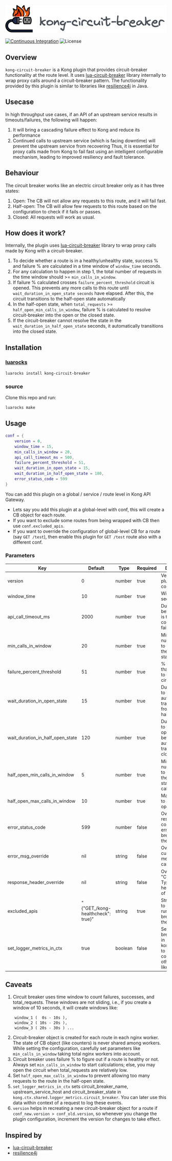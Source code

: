 ![kong-circuit-breaker](./docs/kong-circuit-breaker.svg)

[![Continuous Integration](https://github.com/dream11/kong-circuit-breaker/actions/workflows/ci.yml/badge.svg)](https://github.com/dream11/kong-circuit-breaker/actions/workflows/ci.yml)
![License](https://img.shields.io/badge/license-MIT-green.svg)

## Overview
`kong-circuit-breaker` is a Kong plugin that provides circuit-breaker functionality at the route level. It uses [lua-circuit-breaker](https://github.com/dream11/lua-circuit-breaker) library internally to wrap proxy calls around a circuit-breaker pattern. The functionality provided by this plugin is similar to libraries like [resilience4j](https://github.com/resilience4j/resilience4j) in Java.

## Usecase
In high throughput use cases, if an API of an upstream service results in timeouts/failures, the following will happen:
1. It will bring a cascading failure effect to Kong and reduce its performance
2. Continued calls to upstream service (which is facing downtime) will prevent the upstream service from recovering
Thus, it is essential for proxy calls made from Kong to fail fast using an intelligent configurable mechanism, leading to improved resiliency and fault tolerance.

## Behaviour
The circuit breaker works like an electric circuit breaker only as it has three states:
1. Open: The CB will not allow any requests to this route, and it will fail fast.
2. Half-open: The CB will allow few requests to this route based on the configuration to check if it fails or passes.
3. Closed: All requests will work as usual.


## How does it work?
Internally, the plugin uses [lua-circuit-breaker](https://github.com/dream11/lua-circuit-breaker) library to wrap proxy calls made by Kong with a circuit-breaker.
1. To decide whether a route is in a healthy/unhealthy state, success % and failure % are calculated in a time window of `window_time` seconds.
2. For any calculation to happen in step 1, the total number of requests in the time window should >= `min_calls_in_window`.
3. If failure % calculated crosses `failure_percent_threshold` circuit is opened. This prevents any more calls to this route until `wait_duration_in_open_state seconds` have elapsed. After this, the circuit transitions to the half-open state automatically
4. In the half-open state, when `total_requests` >= `half_open_min_calls_in_window`, failure % is calculated to resolve circuit-breaker into the open or the closed state.
5. If the circuit-breaker cannot resolve the state in the `wait_duration_in_half_open_state` seconds, it automatically transitions into the closed state.


## Installation

### [luarocks](https://luarocks.org/modules/dream11/kong-circuit-breaker)
```bash
luarocks install kong-circuit-breaker
```

### source
Clone this repo and run:
```
luarocks make
```

## Usage
```lua
conf = {
    version = 0,
	window_time = 15,
	min_calls_in_window = 20,
	api_call_timeout_ms = 500,
	failure_percent_threshold = 51,
	wait_duration_in_open_state = 15,
	wait_duration_in_half_open_state = 180,
	error_status_code = 599
}	
```
You can add this plugin on a global / service / route level in Kong API Gateway.

* Lets say you add this plugin at a global-level with conf, this will create a CB object for each route.
* If you want to exclude some routes from being wrapped with CB then use `conf.excluded_apis`.
* If you want to override the configuration of global-level CB for a route (say ```GET /test```), then enable this plugin for ```GET /test``` route also with a different conf.


### Parameters

| Key | Default  | Type  | Required | Description |
| --- | --- | --- | --- | --- |
| version | 0 | number | true | Version of plugin's configuration |
| window_time | 10 | number | true | Window size in seconds |
| api_call_timeout_ms |  2000 | number | true | Duration to wait before request is timed out and counted as failure |
| min_calls_in_window | 20 | number | true | Minimum number of calls to be present in the window to start calculation |
| failure_percent_threshold | 51 | number | true | % of requests that should fail to open the circuit |
| wait_duration_in_open_state | 15 | number | true | Duration(sec) to wait before automatically transitioning from open to half-open state |
| wait_duration_in_half_open_state | 120 | number | true | Duration(sec) to wait in half-open state before automatically transitioning to closed state |
| half_open_min_calls_in_window | 5 | number | true | Minimum number of calls to be present in the half open state to start calculation |
| half_open_max_calls_in_window | 10 | number | true | Maximum calls to allow in half open state |
| error_status_code | 599 | number | false | Override response status code in case of error (circuit-breaker blocks the request) |
| error_msg_override | nil | string | false | Override with custom message in case of error |
| response_header_override | nil | string | false | Override "Content-Type" response header in case of error |
| excluded_apis | "{\"GET_/kong-healthcheck\": true}" | string | true | Stringified json to prevent running circuit-breaker on these APIs |
| set_logger_metrics_in_ctx | true | boolean | false | Set circuit-breaker events in kong.ctx.shared to be consumed by other plugins like logger |

## Caveats

1. Circuit breaker uses time window to count failures, successes, and total_requests. These windows are not sliding, i.e., if you create a window of 10 seconds, it will create windows like:
```
    window_1 (  0s - 10s ),
    window_2 ( 10s - 20s ),
    window_3 ( 20s - 30s ) ...
```
2. Circuit-breaker object is created for each route in each nginx worker. The state of CB object (like counters) is never shared among workers. While setting the configuration, carefully set parameters like `min_calls_in_window` taking total nginx workers into account.
3. Circuit breaker uses failure % to figure out if a route is healthy or not. Always set `min_calls_in_window` to start calculations; else, you may open the circuit when total_requests are relatively low.
4. Set `half_open_max_calls_in_window` to prevent allowing too many requests to the route in the half-open state.
5. `set_logger_metrics_in_ctx` sets circuit_breaker_name, upstream_service_host and circuit_breaker_state in `kong.ctx.shared.logger_metrics.circuit_breaker`. You can later use this data within context of a request to log these events.
6. `version` helps in recreating a new circuit-breaker object for a route if `conf_new.version > conf_old.version`, so whenever you change the plugin configuration, increment the version for changes to take effect.


## Inspired by
- [lua-circuit-breaker](https://github.com/dream11/lua-circuit-breaker)
- [resilience4j](https://github.com/resilience4j/resilience4j)
